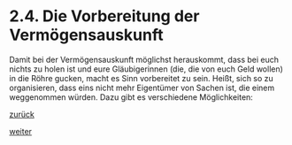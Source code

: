 # 2.4. Die Vorbereitung der Vermögens­auskunft



[//]: # (2.4.-Die-Vorbereitung-der-Vermögens­auskunft)
[//]: # (files/2019/05/2.4.-Die-Vorbereitung-der-Vermögens­auskunft.png)
  
Damit bei der Vermögensauskunft möglichst herauskommt, dass bei euch nichts zu holen ist und eure Gläubigerinnen (die, die von euch Geld wollen) in die Röhre gucken, macht es Sinn vorbereitet zu sein. Heißt, sich so zu organisieren, dass eins nicht mehr Eigentümer von Sachen ist, die einem weggenommen würden. Dazu gibt es verschiedene Möglichkeiten:

[zurück](2-3-woher-weiss-die-gerichtsvollzieherin-ueberhaupt-was-sie-pfaenden-darf-2.md)

[weiter](2-4-1-freie-vereinbarungen-2.md)
